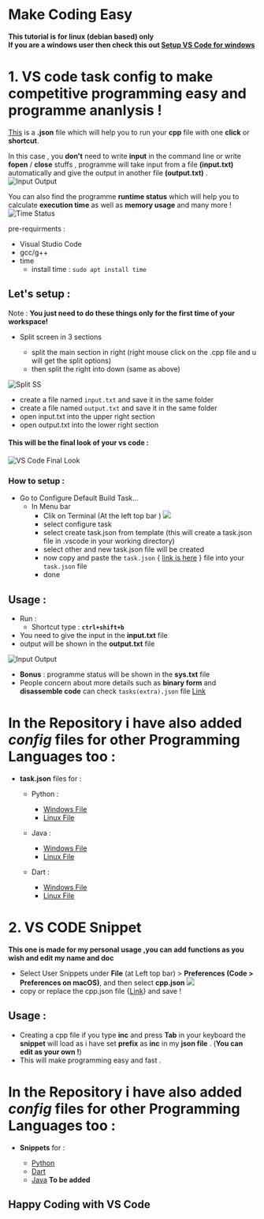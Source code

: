 # Make Coding Easy
**This tutorial is for linux (debian based) only <br>
If you are a windows user then check this out [Setup VS Code for windows](https://github.com/jspw/VS-Code-Config/blob/master/readme(windows).md)**



# 1. **VS code task config** to make **competitive programming** easy and **programme ananlysis** ! <br> 

[This](/Config-Files/C%20&%20C++/Linux/task.json) is a **.json** file which will help you to run your **cpp** file with one **click** or **shortcut**.


In this case , you **don't** need to write **input** in the command line or write **fopen** / **close** stuffs , programme will take input from a file **(input.txt)** automatically and give the output in another file **(output.txt)** .
![Input Output](images/input&output.png)


You can also find the programme **runtime status** which will help  you to calculate **execution time** as well as **memory usage** and many more !  ![Time Status](images/time_status.png)



pre-requirments :
- Visual Studio Code
- gcc/g++
- time 
  - install time : ```sudo apt install time```

## Let's setup :
Note : **You just need to do these things only for the first time of your workspace!**

- Split screen in 3 sections 

  - split the main section in right (right mouse click on the .cpp file and u will get the split options)
  - then split the right into down (same as above)

![Split SS](/images/split%20options.png)

- create a file named `input.txt` and save it in the same folder 
- create a file named `output.txt` and save it in the same folder 
- open input.txt into the upper right section
- open output.txt into the lower right section

#### This will be the final look of your vs code :
![VS Code Final Look](/images/final%20look%20%20vs%20code.png)

### How to setup :
- Go to Configure Default Build Task...
  - In Menu bar 
     - Clik on Terminal (At the left top bar )
     ![](/images/top_bar.png)
    - select configure task
    - select create task.json from template (this will create a task.json file in .vscode in your working directory)
    - select other and new task.json file will be created
    - now copy and paste the `task.json` { [link is here](/Config-Files/C%20&%20C++/Linux'/tasks.json) }   file into your `task.json` file
    - done
    
## Usage :
- Run : 
  - Shortcut type : **`ctrl+shift+b`** 
- You need to give the input in the **input.txt** file
- output will be shown in the **output.txt** file

![Input Output](images/input&output.png)

- **Bonus** : programme status will be shown in the **sys.txt** file 
- People concern about more details such as **binary form** and **disassemble code** can check `tasks(extra).json`  file [Link](/Config-Files/C%20&%20C++/Linux/tasks(extra).json)

# In the Repository i have also added *config* files for other Programming Languages too :
- **task.json** files for :

  - Python : 

    - [Windows File](Config-Files/Python/Windows/tasks.json)
    - [Linux File](Config-Files/Python/Linux/tasks.json)


  - Java : 

    - [Windows File](Config-Files/Java/Windows/tasks.json)
    - [Linux File](Config-Files/Java/Linux/tasks.json)

  - Dart : 
  
    - [Windows File](Config-Files/Dart/Windows/tasks.json)
    - [Linux File](Config-Files/Dart/Linux/tasks.json)

# 2. VS CODE Snippet 
**This one is made for my personal usage ,you can add functions as you wish and edit my name and doc**

  - Select User Snippets under **File** (at Left top bar) > **Preferences (Code > Preferences on macOS)**, and then select **cpp.json** 
  ![](/images/top_bar.png)
  - copy or replace the cpp.json file {[Link](</Snippets/cpp.json>)} and save !

## Usage :
- Creating a cpp file if you type **inc**  and press **Tab**  in your keyboard the **snippet** will load as i have set **prefix** as **inc** in my **json file** . (**You can edit as your own !**)
- This will make programming easy and fast .



# In the Repository i have also added *config* files for other Programming Languages too :
- **Snippets** for :

  - [Python](/Snippets/python.json)
  - [Dart](/Snippets/dart.json)
  - [Java]() **To be added**

## Happy Coding with VS Code
